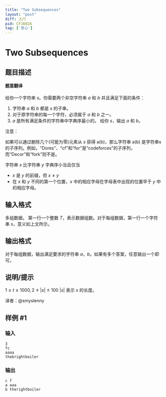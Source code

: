 ```yaml
---
title: "Two Subsequences"
layout: "post"
diff: 入门
pid: CF1602A
tag: ['贪心']
---
```


# Two Subsequences

## 题目描述

#### 题意翻译
给你一个字符串 $s$。你需要两个非空字符串 $a$ 和 $b$ 并且满足下面的条件：
1. 字符串 $a$ 和 $b$ 都是 $s$ 的子串。
2. 对于原字符串的每一个字符，必须属于 $a$ 和 $b$ 之一。
3. $a$ 是所有满足条件的字符串中字典序最小的。
给你 $s$，输出 $a$ 和 $b$。

注意：

如果可以通过删除几个(可能为零)元素从 $s$ 获得 a(b)，那么字符串 a(b) 是字符串s的子序列。例如，“Dores”、“cf”和“for”是“codeforces”的子序列，而“Decor”和“fork”则不是。

字符串 $x$ 比字符串 $y$ 字典序小当且仅当 
- $x$ 是 $y$ 的前缀，但 $x\ne y$ 
- 在 $x$ 和 $y$ 不同的第一个位置，$x$ 中的相应字母在字母表中出现的位置早于 $y$ 中的相应字母。

## 输入格式

多组数据。
第一行一个整数 $T$，表示数据组数。对于每组数据，第一行一个字符串 $s$，意义如上文所示。

## 输出格式

对于每组数据，输出满足要求的字符串 $a$，$b$。如果有多个答案，任意输出一个即可。

## 说明/提示

$1\le t\le 1000, 2\le |s| \le 100$
$|s|$ 表示 $s$ 的长度。

译者：@smyslenny

## 样例 #1

### 输入

```
3
fc
aaaa
thebrightboiler
```

### 输出

```
c f
a aaa
b therightboiler
```

